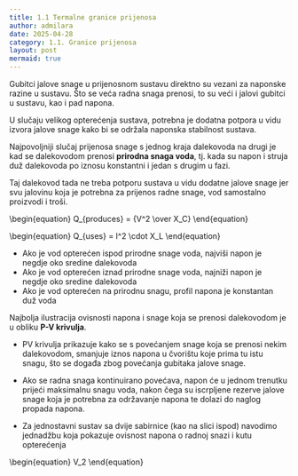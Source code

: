 ```yaml
---
title: 1.1 Termalne granice prijenosa
author: admilara
date: 2025-04-28
category: 1.1. Granice prijenosa
layout: post
mermaid: true
---
```


Gubitci jalove snage u prijenosnom sustavu direktno su vezani za naponske razine
u sustavu. Što se veća radna snaga prenosi, to su veći i jalovi gubitci u sustavu, 
kao i pad napona. 

U slučaju velikog opterećenja sustava, potrebna je dodatna potpora u vidu izvora
jalove snage kako bi se održala naponska stabilnost sustava.

Najpovoljniji slučaj prijenosa snage s jednog kraja dalekovoda na drugi je kad
se dalekovodom prenosi **prirodna snaga voda**, tj. kada su napon i struja duž
dalekovoda po iznosu konstantni i jedan s drugim u fazi. 

Taj dalekovod tada ne treba potporu sustava u vidu dodatne jalove snage jer svu 
jalovinu koja je potrebna za prijenos radne snage, vod samostalno proizvodi i troši. 

\begin{equation}
    Q_{produces} = {V^2 \over X_C}
\end{equation}

\begin{equation}
    Q_{uses} = I^2 \cdot X_L
\end{equation}

- Ako je vod opterećen ispod prirodne snage voda, najviši napon je negdje oko
sredine dalekovoda
- Ako je vod opterećen iznad prirodne snage voda, najniži napon je negdje oko
sredine dalekovoda
- Ako je vod opterećen na prirodnu snagu, profil napona je konstantan duž voda

Najbolja ilustracija ovisnosti napona i snage koja se prenosi dalekovodom je u
obliku **P-V krivulja**. 
- PV krivulja prikazuje kako se s povećanjem snage koja se prenosi nekim dalekovodom, 
smanjuje iznos napona u čvorištu koje prima tu istu snagu, što se događa zbog povećanja
gubitaka jalove snage. 
- Ako se radna snaga kontinuirano povećava, napon će u jednom trenutku prijeći 
maksimalnu snagu voda, nakon čega su iscrpljene rezerve jalove snage koja je potrebna
za održavanje napona te dolazi do naglog propada napona.

- Za jednostavni sustav sa dvije sabirnice (kao na slici ispod) navodimo 
jednadžbu koja pokazuje ovisnost napona o radnoj snazi i kutu opterećenja

\begin{equation}
    V_2
\end{equation}

